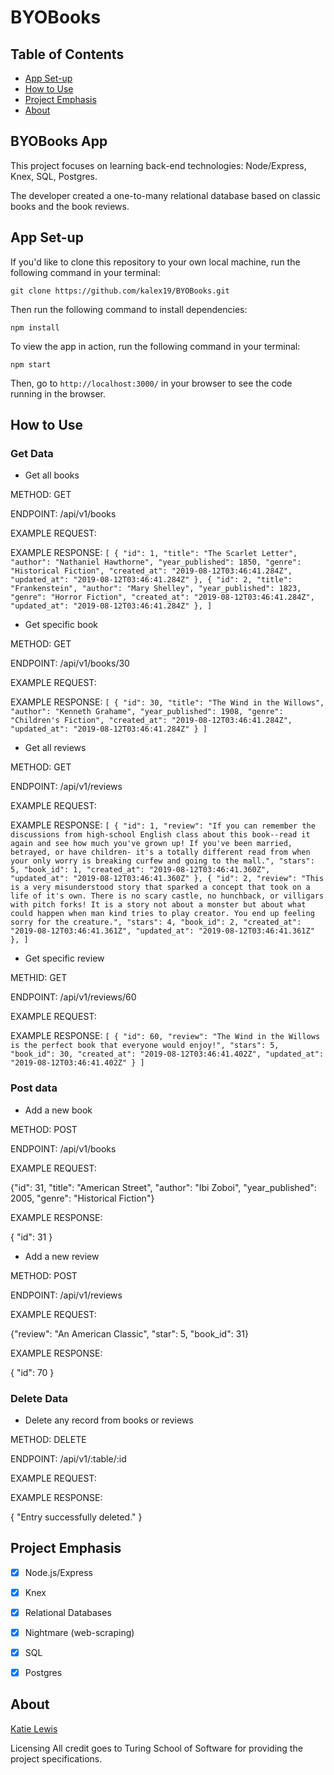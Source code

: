 # BYOBooks

## Table of Contents
* [App Set-up](#App-Set-up)
* [How to Use](#How-to-Use)
* [Project Emphasis](#Project-Emphasis)
* [About](#About)

## BYOBooks App
This project focuses on learning back-end technologies: Node/Express, Knex, SQL, Postgres.

The developer created a one-to-many relational database based on classic books and the book reviews.

## App Set-up
If you'd like to clone this repository to your own local machine, run the following command in your terminal:

`git clone https://github.com/kalex19/BYOBooks.git`

Then run the following command to install dependencies:

`npm install`

To view the app in action, run the following command in your terminal:

`npm start`

Then, go to `http://localhost:3000/` in your browser to see the code running in the browser.

## How to Use

### Get Data

* Get all books

METHOD: GET

ENDPOINT: /api/v1/books

EXAMPLE REQUEST:


EXAMPLE RESPONSE:
`[
    {
        "id": 1,
        "title": "The Scarlet Letter",
        "author": "Nathaniel Hawthorne",
        "year_published": 1850,
        "genre": "Historical Fiction",
        "created_at": "2019-08-12T03:46:41.284Z",
        "updated_at": "2019-08-12T03:46:41.284Z"
    },
    {
        "id": 2,
        "title": "Frankenstein",
        "author": "Mary Shelley",
        "year_published": 1823,
        "genre": "Horror Fiction",
        "created_at": "2019-08-12T03:46:41.284Z",
        "updated_at": "2019-08-12T03:46:41.284Z"
    },
   ]`

* Get specific book

METHOD: GET

ENDPOINT: /api/v1/books/30

EXAMPLE REQUEST:

EXAMPLE RESPONSE:
`[
    {
        "id": 30,
        "title": "The Wind in the Willows",
        "author": "Kenneth Grahame",
        "year_published": 1908,
        "genre": "Children's Fiction",
        "created_at": "2019-08-12T03:46:41.284Z",
        "updated_at": "2019-08-12T03:46:41.284Z"
    }
]`
    
    
* Get all reviews

METHOD: GET

ENDPOINT: /api/v1/reviews

EXAMPLE REQUEST:

EXAMPLE RESPONSE:
`[
    {
        "id": 1,
        "review": "If you can remember the discussions from high-school English class about this book--read it again and see how much you've grown up! If you've been married, betrayed, or have children- it's a totally different read from when your only worry is breaking curfew and going to the mall.",
        "stars": 5,
        "book_id": 1,
        "created_at": "2019-08-12T03:46:41.360Z",
        "updated_at": "2019-08-12T03:46:41.360Z"
    },
    {
        "id": 2,
        "review": "This is a very misunderstood story that sparked a concept that took on a life of it's own. There is no scary castle, no hunchback, or villigars with pitch forks! It is a story not about a monster but about what could happen when man kind tries to play creator. You end up feeling sorry for the creature.",
        "stars": 4,
        "book_id": 2,
        "created_at": "2019-08-12T03:46:41.361Z",
        "updated_at": "2019-08-12T03:46:41.361Z"
    },
   ]`

* Get specific review

METHID: GET

ENDPOINT: /api/v1/reviews/60

EXAMPLE REQUEST:

EXAMPLE RESPONSE:
`[
    {
        "id": 60,
        "review": "The Wind in the Willows is the perfect book that everyone would enjoy!",
        "stars": 5,
        "book_id": 30,
        "created_at": "2019-08-12T03:46:41.402Z",
        "updated_at": "2019-08-12T03:46:41.402Z"
    }
]`
 
 
### Post data
* Add a new book

METHOD: POST

ENDPOINT: /api/v1/books

EXAMPLE REQUEST:

{"id": 31, "title": "American Street", "author": "Ibi Zoboi", "year_published": 2005, "genre": "Historical Fiction"}

EXAMPLE RESPONSE:

{
    "id": 31
}

* Add a new review

METHOD: POST

ENDPOINT: /api/v1/reviews

EXAMPLE REQUEST:

{"review": "An American Classic", "star": 5, "book_id": 31}

EXAMPLE RESPONSE:

{
    "id": 70
}

### Delete Data
* Delete any record from books or reviews

METHOD: DELETE

ENDPOINT: /api/v1/:table/:id

EXAMPLE REQUEST:


EXAMPLE RESPONSE:

{
    "Entry successfully deleted."
}


## Project Emphasis

 - [x] Node.js/Express
 - [x] Knex
 - [x] Relational Databases
 - [x] Nightmare (web-scraping)
 - [x] SQL
 - [x] Postgres
 
 
## About

[Katie Lewis](github.com/kalex19)

Licensing
All credit goes to Turing School of Software for providing the project specifications.
